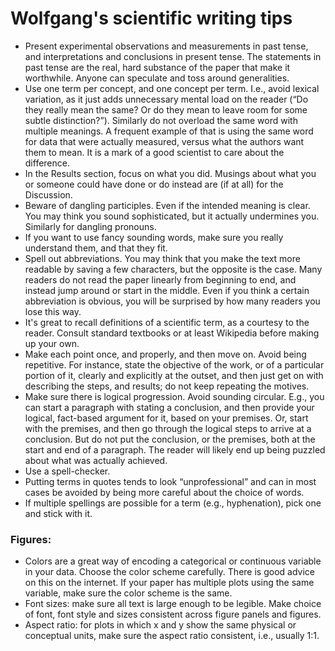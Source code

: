 # Wolfgang's scientific writing tips

- Present experimental observations and measurements in past tense, and interpretations and conclusions in present tense. The statements in past tense are the real, hard substance of the paper that make it worthwhile. Anyone can speculate and toss around generalities.
- Use one term per concept, and one concept per term. I.e., avoid lexical variation, as it just adds unnecessary mental load on the reader (“Do they really mean the same? Or do they mean to leave room for some subtle distinction?”). Similarly do not overload the same word with multiple meanings. A frequent example of that is using the same word for data that were actually measured, versus what the authors want them to mean. It is a mark of a good scientist to care about the difference.
- In the Results section, focus on what you did. Musings about what you or someone could have done or do instead are (if at all) for the Discussion.
- Beware of dangling participles. Even if the intended meaning is clear. You may think you sound sophisticated, but it actually undermines you. Similarly for dangling pronouns.
- If you want to use fancy sounding words, make sure you really understand them, and that they fit.
- Spell out abbreviations. You may think that you make the text more readable by saving a few characters, but the opposite is the case. Many readers do not read the paper linearly from beginning to end, and instead jump around or start in the middle. Even if you think a certain abbreviation is obvious, you will be surprised by how many readers you lose this way. 
- It's great to recall definitions of a scientific term, as a courtesy to the reader. Consult standard textbooks or at least Wikipedia before making up your own.
- Make each point once, and properly, and then move on. Avoid being repetitive. For instance, state the objective of the work, or of a particular portion of it, clearly and explicitly at the outset, and then just get on with describing the steps, and results; do not keep repeating the motives.
- Make sure there is logical progression. Avoid sounding circular. E.g., you can start a paragraph with stating a conclusion, and then provide your logical, fact-based argument for it, based on your premises. Or, start with the premises, and then go through the logical steps to arrive at a conclusion. But do not put the conclusion, or the premises, both at the start and end of a paragraph. The reader will likely end up being puzzled about what was actually achieved.
- Use a spell-checker.
- Putting terms in quotes tends to look “unprofessional” and can in most cases be avoided by being more careful about the choice of words.  
- If multiple spellings are possible for a term (e.g., hyphenation), pick one and stick with it.

### Figures:
- Colors are a great way of encoding a categorical or continuous variable in your data. Choose the color scheme carefully. There is good advice on this on the internet. If your paper has multiple plots using the same variable, make sure the color scheme is the same.
- Font sizes: make sure all text is large enough to be legible. Make choice of font, font style and sizes consistent across figure panels and figures. 
- Aspect ratio: for plots in which x and y show the same physical or conceptual units, make sure the aspect ratio consistent, i.e., usually 1:1.
